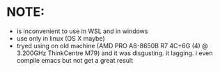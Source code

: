 
# NOTE:
- is inconvenient to use in WSL and in windows
- use only in linux (OS X maybe) 
- tryed using on old machine (AMD PRO A8-8650B R7 4C+6G (4) @ 3.200GHz ThinkCentre M79) and it was disgusting. it lagging. i even compile emacs but  not get  a great result
